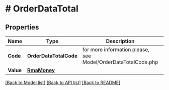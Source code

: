 # # OrderDataTotal


## Properties 


Name | Type | Description | Notes
------------ | ------------- | ------------- | -------------
**Code**| **OrderDataTotalCode** |  for more information please, see Model/OrderDataTotalCode.php  | [optional]
**Value**| [**RmaMoney**](RmaMoney.md) |   | [optional]


[[Back to Model list]](../../README.md#models) [[Back to API list]](../../README.md#endpoints) [[Back to README]](../../README.md)

